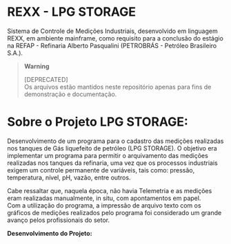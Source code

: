 # REXX - LPG STORAGE

Sistema de Controle de Medições Industriais, desenvolvido em linguagem REXX, em ambiente mainframe, como requisito para a conclusão do estágio na REFAP - Refinaria Alberto Pasqualini (PETROBRÁS - Petróleo Brasileiro S.A.).
<br />

> **Warning**
> 
> [DEPRECATED]  
> Os arquivos estão mantidos neste repositório apenas para fins de demonstração e documentação. 

# Sobre o Projeto LPG STORAGE:

Desenvolvimento de um programa para o cadastro das medições realizadas nos tanques de Gás liquefeito de petróleo (LPG STORAGE). 
O objetivo era implementar um programa para permitir o arquivamento das medições realizadas nos tanques da refinaria, uma vez que os processos industriais exigem um controle permanente de variáveis, tais como: pressão, temperatura, nível, pH, vazão, entre outros.  

Cabe ressaltar que, naquela época, não havia Telemetria e as medições eram realizadas manualmente, in situ, com apontamentos em papel.   
Com a utilização do programa, a impressão de arquivo texto com os gráficos de medições realizados pelo programa foi considerado um grande avanço pelos profissionais do setor.

**Desenvolvimento do Projeto:**  
